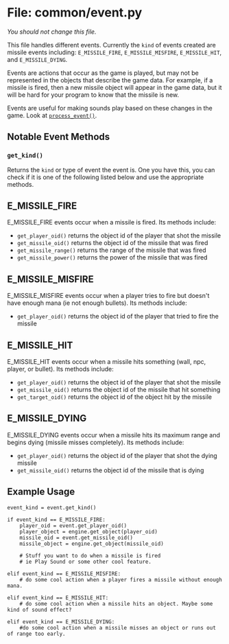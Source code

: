 # File: common/event.py

*You should not change this file.*

This file handles different events. Currently the `kind` of events created
are missile events including: `E_MISSILE_FIRE`, `E_MISSILE_MISFIRE`, `E_MISSILE_HIT`, and `E_MISSILE_DYING`.

Events are actions that occur as the game is played, but may not
be represented in the objects that describe the game data.
For example, if a missile is fired, then a new missile object
will appear in the game data, but it will be hard for your
program to know that the missile is new.

Events are useful for making sounds play based on these changes in the game.
Look at [`process_event()`](../client_pygame/display.md).


## Notable Event Methods

### `get_kind()`

Returns the `kind` or type of event the event is. One you have this, you can check if it is one of the following listed below and use the appropriate methods.


## E&#95;MISSILE&#95;FIRE

E&#95;MISSILE&#95;FIRE events occur when a missile is fired. Its methods include:

*   `get_player_oid()` returns the object id of the player that shot the missile
*   `get_missile_oid()` returns the object id of the missile that was fired
*   `get_missile_range()` returns the range of the missile that was fired
*   `get_missile_power()` returns the power of the missile that was fired



## E&#95;MISSILE&#95;MISFIRE

E&#95;MISSILE&#95;MISFIRE events occur when a player tries to fire but doesn't have enough mana (ie not enough bullets). Its methods include:

*   `get_player_oid()` returns the object id of the player that tried to fire the missile



## E&#95;MISSILE&#95;HIT

E&#95;MISSILE&#95;HIT events occur when a missile hits something (wall, npc, player, or bullet). Its methods include:

*   `get_player_oid()` returns the object id of the player that shot the missile
*   `get_missile_oid()` returns the object id of the missile that hit something
*   `get_target_oid()` returns the object id of the object hit by the missile



## E&#95;MISSILE&#95;DYING

E&#95;MISSILE&#95;DYING events occur when a missile hits its maximum range and begins dying (missile misses completely). Its methods include:

*   `get_player_oid()` returns the object id of the player that shot the dying missile
*   `get_missile_oid()` returns the object id of the missile that is dying



## Example Usage

	event_kind = event.get_kind()

	if event_kind == E_MISSILE_FIRE:
		player_oid = event.get_player_oid()
		player_object = engine.get_object(player_oid)
		missile_oid = event.get_missile_oid()
		missile_object = engine.get_object(missile_oid)

		# Stuff you want to do when a missile is fired
		# ie Play Sound or some other cool feature.

	elif event_kind == E_MISSILE_MISFIRE:
		# do some cool action when a player fires a missile without enough mana.

	elif event_kind == E_MISSILE_HIT:
		# do some cool action when a missile hits an object. Maybe some kind of sound effect?

	elif event_kind == E_MISSILE_DYING:
		#do some cool action when a missile misses an object or runs out of range too early.

